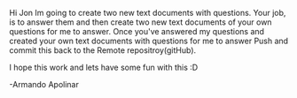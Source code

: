 Hi Jon
Im going to create two new text documents with questions. 
Your job, is to answer them and then create two new text documents of your own questions for me to answer.
Once you've answered my questions and created your own text documents with questions for me to answer
Push and commit this back to the Remote repositroy(gitHub). 

I hope this work and lets have some fun with this :D 

-Armando Apolinar